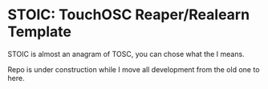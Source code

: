 # STOIC: TouchOSC Reaper/Realearn Template

STOIC is almost an anagram of TOSC, you can chose what the I means.

Repo is under construction while I move all development from the old one to here.
